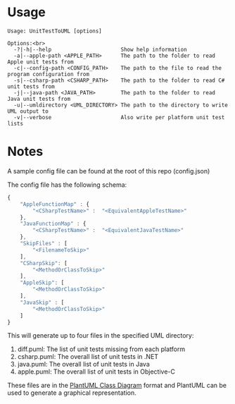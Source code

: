 # Usage

    Usage: UnitTestToUML [options]
 
    Options:<br>
      -?|-h|--help                      Show help information
      -a|--apple-path <APPLE_PATH>      The path to the folder to read Apple unit tests from
      -c|--config-path <CONFIG_PATH>    The path to the file to read the program configuration from
      -s|--csharp-path <CSHARP_PATH>    The path to the folder to read C# unit tests from
      -j|--java-path <JAVA_PATH>        The path to the folder to read Java unit tests from
      -u|--umldirectory <UML_DIRECTORY> The path to the directory to write UML output to
      -v|--verbose                      Also write per platform unit test lists
  
# Notes

A sample config file can be found at the root of this repo (config.json)

The config file has the following schema:

```javascript
{
    "AppleFunctionMap" : {
        "<CSharpTestName>" :  "<EquivalentAppleTestName>"
    },
    "JavaFunctionMap" : {
        "<CSharpTestName>" :  "<EquivalentJavaTestName>"
    },
    "SkipFiles" : [
        "<FilenameToSkip>"
    ],
    "CSharpSkip": [
        "<MethodOrClassToSkip>"
    ],
    "AppleSkip": [
        "<MethodOrClassToSkip>"
    ],
    "JavaSkip" : [
        "<MethodOrClassToSkip>"
    ]
}
```


This will generate up to four files in the specified UML directory:

1. diff.puml: The list of unit tests missing from each platform
2. csharp.puml: The overall list of unit tests in .NET
3. java.puml: The overall list of unit tests in Java
4. apple.puml: The overall list of unit tests in Objective-C

These files are in the [PlantUML Class Diagram](http://plantuml.com/class-diagram) format and PlantUML can be used to generate a graphical representation.
